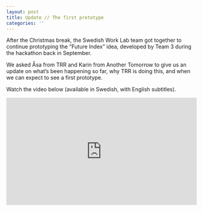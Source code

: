 ```yaml
---
layout: post
title: Update // The first prototype
categories: ''
---
```

After the Christmas break, the Swedish Work Lab team got together to continue prototyping the “Future Index” idea, developed by Team 3 during the hackathon back in September. 

We asked Åsa from TRR and Karin from Another Tomorrow to give us an update on what’s been happening so far, why TRR is doing this, and when we can expect to see a first prototype.

Watch the video below (available in Swedish, with English subtitles).

<div style="padding:56.25% 0 0 0;position:relative;"><iframe src="https://player.vimeo.com/video/389487614?color=675EA0&byline=0&portrait=0" style="position:absolute;top:0;left:0;width:100%;height:100%;" frameborder="0" allow="autoplay; fullscreen" allowfullscreen></iframe></div><script src="https://player.vimeo.com/api/player.js"></script>

